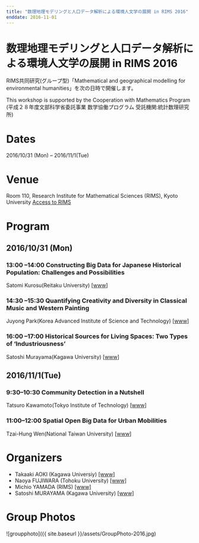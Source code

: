 ```yaml
---
title: "数理地理モデリングと人口データ解析による環境人文学の展開 in RIMS 2016"
enddate: 2016-11-01
---
```


# 数理地理モデリングと人口データ解析による環境人文学の展開 in RIMS 2016

RIMS共同研究(グループ型)「Mathematical and geographical modelling for environmental humanities」を次の日時で開催します。

This workshop is supported by the Cooperation with Mathematics Program (平成２８年度文部科学省委託事業 数学協働プログラム 受託機関:統計数理研究所)

# Dates
2016/10/31 (Mon) – 2016/11/1(Tue)

# Venue
Room 110, Research Institute for Mathematical Sciences (RIMS), Kyoto University
<a href="http://www.kurims.kyoto-u.ac.jp/en/access-01.html">Access to RIMS</a> 

# Program
## 2016/10/31 (Mon)
### 13:00 &ndash;14:00 Constructing Big Data for Japanese Historical Population: Challenges and Possibilities

Satomi Kurosu(Reitaku University) [<a href="http://www.fl.reitaku-u.ac.jp/~skurosu//">www</a>]


### 14:30 &ndash;15:30	Quantifying Creativity and Diversity in Classical Music and Western Painting

Juyong Park(Korea Advanced Institute of Science and Technology) [<a href="http://entropy.kaist.ac.kr/wordpress/">www</a>]


### 16:00 &ndash;17:00	Historical Sources for Living Spaces: Two Types of ‘Industriousness’

Satoshi Murayama(Kagawa University) [<a href="http://www.hist-info-bs.net/">www</a>]


## 2016/11/1(Tue)
### 9:30&ndash;10:30 Community Detection in a Nutshell

Tatsuro Kawamoto(Tokyo Institute of Technology) [<a href="https://tatsurokawamoto.wordpress.com//">www</a>]

### 11:00&ndash;12:00 Spatial Open Big Data for Urban Mobilities
Tzai-Hung Wen(National Taiwan University) [<a href="http://homepage.ntu.edu.tw/~wenthung/">www</a>]

# Organizers
- Takaaki AOKI (Kagawa Universiy) [[www]](http://www.ed.kagawa-u.ac.jp/~aoki/)
- Naoya FUJIWARA (Tohoku University) [[www]](https://www.is.tohoku.ac.jp/jp/laboratory/list_dept/c10.html)
- Michio YAMADA (RIMS) [[www]](http://www.kurims.kyoto-u.ac.jp/en/list/YAMADA,%20Michio.html)
- Satoshi MURAYAMA (Kagawa University) [[www]](http://hist-info-bs.net/)


# Group Photos
![groupphoto]({{ site.baseurl }}/assets/GroupPhoto-2016.jpg)